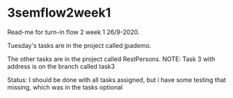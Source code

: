 # 3semflow2week1
Read-me for turn-in flow 2 week 1 26/9-2020.

Tuesday's tasks are in the project called jpademo.

The other tasks are in the project called RestPersons.
NOTE:
Task 3 with address is on the branch called task3

Status:
I should be done with all tasks assigned, but i have some testing that missing, which was in the tasks optional
